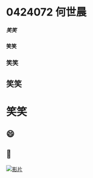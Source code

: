 # 0424072  何世晨
##### 笑笑
#### 笑笑
### 笑笑
## 笑笑
# 笑笑
## :smile: 
## :date:

[![影片](https://img.youtube.com/vi/KfdmLk9TA0g-Y/0.jpg)](https://www.youtube.com/watch?v=KfdmLk9TA0g-Y "影片")
